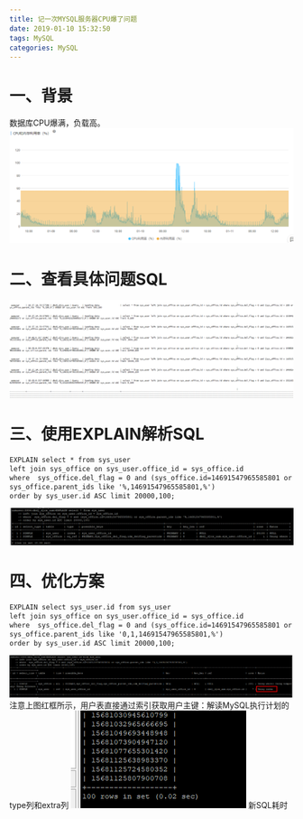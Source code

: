 ```yaml
---
title: 记一次MYSQL服务器CPU爆了问题
date: 2019-01-10 15:32:50
tags: MySQL
categories: MySQL
---
```

# 一、背景
数据库CPU爆满，负载高。
![redis-io](2019-01-10-记一次MYSQL服务器CPU爆了问题/mysql.png)

<!--more-->    

# 二、查看具体问题SQL
![redis-io](2019-01-10-记一次MYSQL服务器CPU爆了问题/err-sql.png)

# 三、使用EXPLAIN解析SQL
```
EXPLAIN select * from sys_user
left join sys_office on sys_user.office_id = sys_office.id
where  sys_office.del_flag = 0 and (sys_office.id=14691547965585801 or sys_office.parent_ids like '%,14691547965585801,%')
order by sys_user.id ASC limit 20000,100;
```
![redis-io](2019-01-10-记一次MYSQL服务器CPU爆了问题/err-sql-explain.png)

# 四、优化方案
```
EXPLAIN select sys_user.id from sys_user
left join sys_office on sys_user.office_id = sys_office.id
where  sys_office.del_flag = 0 and (sys_office.id=14691547965585801 or sys_office.parent_ids like '0,1,14691547965585801,%')
order by sys_user.id ASC limit 20000,100;
```
![redis-io](2019-01-10-记一次MYSQL服务器CPU爆了问题/new-sql-explain.png)
注意上图红框所示，用户表直接通过索引获取用户主键：解读MySQL执行计划的type列和extra列
![redis-io](2019-01-10-记一次MYSQL服务器CPU爆了问题/new-sql-cos-time.png)
新SQL耗时
